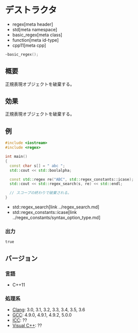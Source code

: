 # デストラクタ
* regex[meta header]
* std[meta namespace]
* basic_regex[meta class]
* function[meta id-type]
* cpp11[meta cpp]

```cpp
~basic_regex();
```


## 概要
正規表現オブジェクトを破棄する。


## 効果
正規表現オブジェクトを破棄する。


## 例
```cpp example
#include <iostream>
#include <regex>

int main()
{
  const char s[] = " abc ";
  std::cout << std::boolalpha;

  const std::regex re("ABC", std::regex_constants::icase);
  std::cout << std::regex_search(s, re) << std::endl;

  // スコープの終わりで破棄される。
}
```
* std::regex_search[link ../regex_search.md]
* std::regex_constants::icase[link ../regex_constants/syntax_option_type.md]

### 出力
```
true
```


## バージョン
### 言語
- C++11

### 処理系
- [Clang](/implementation.md#clang): 3.0, 3.1, 3.2, 3.3, 3.4, 3.5, 3.6
- [GCC](/implementation.md#gcc): 4.9.0, 4.9.1, 4.9.2, 5.0.0
- [ICC](/implementation.md#icc): ??
- [Visual C++](/implementation.md#visual_cpp): ??
